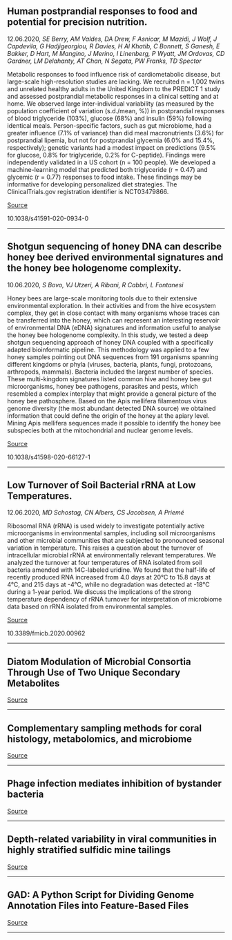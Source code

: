 ## Human postprandial responses to food and potential for precision nutrition.
 12.06.2020, _SE Berry, AM Valdes, DA Drew, F Asnicar, M Mazidi, J Wolf, J Capdevila, G Hadjigeorgiou, R Davies, H Al Khatib, C Bonnett, S Ganesh, E Bakker, D Hart, M Mangino, J Merino, I Linenberg, P Wyatt, JM Ordovas, CD Gardner, LM Delahanty, AT Chan, N Segata, PW Franks, TD Spector_


Metabolic responses to food influence risk of cardiometabolic disease, but large-scale high-resolution studies are lacking. We recruited n = 1,002 twins and unrelated healthy adults in the United Kingdom to the PREDICT 1 study and assessed postprandial metabolic responses in a clinical setting and at home. We observed large inter-individual variability (as measured by the population coefficient of variation (s.d./mean, %)) in postprandial responses of blood triglyceride (103%), glucose (68%) and insulin (59%) following identical meals. Person-specific factors, such as gut microbiome, had a greater influence (7.1% of variance) than did meal macronutrients (3.6%) for postprandial lipemia, but not for postprandial glycemia (6.0% and 15.4%, respectively); genetic variants had a modest impact on predictions (9.5% for glucose, 0.8% for triglyceride, 0.2% for C-peptide). Findings were independently validated in a US cohort (n = 100 people). We developed a machine-learning model that predicted both triglyceride (r = 0.47) and glycemic (r = 0.77) responses to food intake. These findings may be informative for developing personalized diet strategies. The ClinicalTrials.gov registration identifier is NCT03479866.

[Source](https://www.nature.com/articles/s41591-020-0934-0)

10.1038/s41591-020-0934-0

---

## Shotgun sequencing of honey DNA can describe honey bee derived environmental signatures and the honey bee hologenome complexity.
 10.06.2020, _S Bovo, VJ Utzeri, A Ribani, R Cabbri, L Fontanesi_


Honey bees are large-scale monitoring tools due to their extensive environmental exploration. In their activities and from the hive ecosystem complex, they get in close contact with many organisms whose traces can be transferred into the honey, which can represent an interesting reservoir of environmental DNA (eDNA) signatures and information useful to analyse the honey bee hologenome complexity. In this study, we tested a deep shotgun sequencing approach of honey DNA coupled with a specifically adapted bioinformatic pipeline. This methodology was applied to a few honey samples pointing out DNA sequences from 191 organisms spanning different kingdoms or phyla (viruses, bacteria, plants, fungi, protozoans, arthropods, mammals). Bacteria included the largest number of species. These multi-kingdom signatures listed common hive and honey bee gut microorganisms, honey bee pathogens, parasites and pests, which resembled a complex interplay that might provide a general picture of the honey bee pathosphere. Based on the Apis mellifera filamentous virus genome diversity (the most abundant detected DNA source) we obtained information that could define the origin of the honey at the apiary level. Mining Apis mellifera sequences made it possible to identify the honey bee subspecies both at the mitochondrial and nuclear genome levels.

[Source](https://www.nature.com/articles/s41598-020-66127-1)

10.1038/s41598-020-66127-1

---

## Low Turnover of Soil Bacterial rRNA at Low Temperatures.
 12.06.2020, _MD Schostag, CN Albers, CS Jacobsen, A Priemé_


Ribosomal RNA (rRNA) is used widely to investigate potentially active microorganisms in environmental samples, including soil microorganisms and other microbial communities that are subjected to pronounced seasonal variation in temperature. This raises a question about the turnover of intracellular microbial rRNA at environmentally relevant temperatures. We analyzed the turnover at four temperatures of RNA isolated from soil bacteria amended with 14C-labeled uridine. We found that the half-life of recently produced RNA increased from 4.0 days at 20°C to 15.8 days at 4°C, and 215 days at -4°C, while no degradation was detected at -18°C during a 1-year period. We discuss the implications of the strong temperature dependency of rRNA turnover for interpretation of microbiome data based on rRNA isolated from environmental samples.

[Source](https://doi.org/10.3389/fmicb.2020.00962)

10.3389/fmicb.2020.00962

---

## Diatom Modulation of Microbial Consortia Through Use of Two Unique Secondary Metabolites

[Source](https://doi.org/10.1101/2020.06.11.144840)

---

## Complementary sampling methods for coral histology, metabolomics, and microbiome

[Source](https://doi.org/10.1111/2041-210X.13431)

---

## Phage infection mediates inhibition of bystander bacteria

[Source](https://doi.org/10.1101/2020.05.11.077669)

---

## Depth-related variability in viral communities in highly stratified sulfidic mine tailings

[Source](https://microbiomejournal.biomedcentral.com/articles/10.1186/s40168-020-00848-3)

---

## GAD: A Python Script for Dividing Genome Annotation Files into Feature-Based Files

[Source](https://link.springer.com/article/10.1007/s12539-020-00378-4)

---

